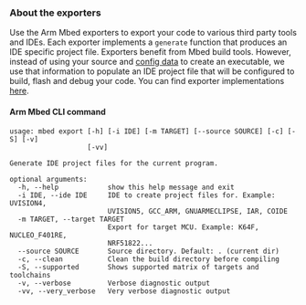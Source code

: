 ### About the exporters

Use the Arm Mbed exporters to export your code to various third party tools and IDEs. Each exporter implements a `generate` function that produces an IDE specific project file. Exporters benefit from Mbed build tools. However, instead of using your source and [config data](https://os-doc-builder.test.mbed.com/docs/v5.4/porting/the-arm-mbed-configuration-system.html) to create an executable, we use that information to populate an IDE project file that will be configured to build, flash and debug your code. You can find exporter implementations [here](https://github.com/ARMmbed/mbed-os/tree/master/tools/export).

#### Arm Mbed CLI command

```
usage: mbed export [-h] [-i IDE] [-m TARGET] [--source SOURCE] [-c] [-S] [-v]
                   [-vv]

Generate IDE project files for the current program.

optional arguments:
  -h, --help            show this help message and exit
  -i IDE, --ide IDE     IDE to create project files for. Example: UVISION4,
                        UVISION5, GCC_ARM, GNUARMECLIPSE, IAR, COIDE
  -m TARGET, --target TARGET
                        Export for target MCU. Example: K64F, NUCLEO_F401RE,
                        NRF51822...
  --source SOURCE       Source directory. Default: . (current dir)
  -c, --clean           Clean the build directory before compiling
  -S, --supported       Shows supported matrix of targets and toolchains
  -v, --verbose         Verbose diagnostic output
  -vv, --very_verbose   Very verbose diagnostic output
```
